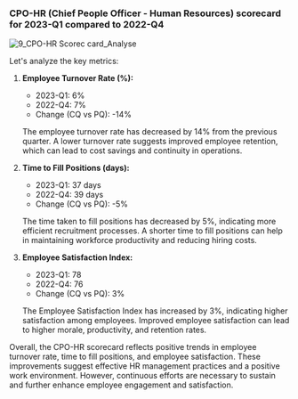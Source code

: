 ### CPO-HR (Chief People Officer - Human Resources) scorecard for 2023-Q1 compared to 2022-Q4

![9_CPO-HR Scorec card_Analyse](https://github.com/Dillipmeher/E-commerce_Fashion_Project--Excel-_Scorecard/assets/143451788/840515ab-b1fb-4a35-9997-3361a8e44d15)

Let's analyze the key metrics:


1. **Employee Turnover Rate (%):**
   - 2023-Q1: 6%
   - 2022-Q4: 7%
   - Change (CQ vs PQ): -14%

   The employee turnover rate has decreased by 14% from the previous quarter. A lower turnover rate suggests improved employee retention, which can lead to cost savings and continuity in operations.

2. **Time to Fill Positions (days):**
   - 2023-Q1: 37 days
   - 2022-Q4: 39 days
   - Change (CQ vs PQ): -5%

   The time taken to fill positions has decreased by 5%, indicating more efficient recruitment processes. A shorter time to fill positions can help in maintaining workforce productivity and reducing hiring costs.

3. **Employee Satisfaction Index:**
   - 2023-Q1: 78
   - 2022-Q4: 76
   - Change (CQ vs PQ): 3%

   The Employee Satisfaction Index has increased by 3%, indicating higher satisfaction among employees. Improved employee satisfaction can lead to higher morale, productivity, and retention rates.

Overall, the CPO-HR scorecard reflects positive trends in employee turnover rate, time to fill positions, and employee satisfaction. These improvements suggest effective HR management practices and a positive work environment. However, continuous efforts are necessary to sustain and further enhance employee engagement and satisfaction.

